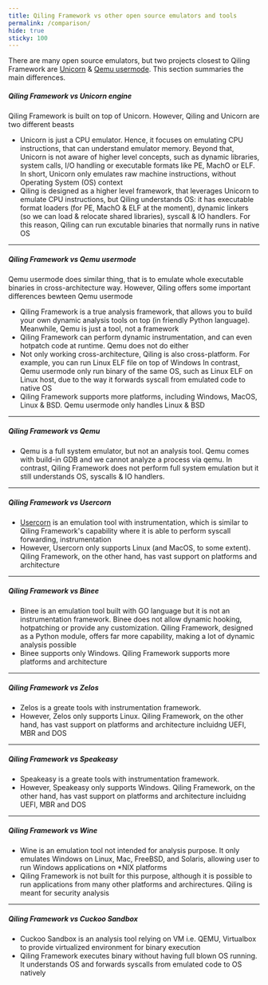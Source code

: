 ```yaml
---
title: Qiling Framework vs other open source emulators and tools
permalink: /comparison/
hide: true
sticky: 100
---
```


There are many open source emulators, but two projects closest to Qiling Framework are [Unicorn](http://www.unicorn-engine.org) & [Qemu usermode](https://qemu.org). This section summaries the main differences.

##### Qiling Framework vs Unicorn engine

Qiling Framework is built on top of Unicorn. However, Qiling and Unicorn are two different beasts

- Unicorn is just a CPU emulator. Hence, it focuses on emulating CPU instructions, that can understand emulator memory. Beyond that, Unicorn is not aware of higher level concepts, such as dynamic libraries, system calls, I/O handling or executable formats like PE, MachO or ELF. In short, Unicorn only emulates raw machine instructions, without Operating System (OS) context
- Qiling is designed as a higher level framework, that leverages Unicorn to emulate CPU instructions, but Qiling understands OS: it has executable format loaders (for PE, MachO & ELF at the moment), dynamic linkers (so we can load & relocate shared libraries), syscall & IO handlers. For this reason, Qiling can run excutable binaries that normally runs in native OS

---

##### Qiling Framework vs Qemu usermode

Qemu usermode does similar thing, that is to emulate whole executable binaries in cross-architecture way. However, Qiling offers some important differences bewteen Qemu usermode

- Qiling Framework is a true analysis framework, that allows you to build your own dynamic analysis tools on top (in friendly Python language). Meanwhile, Qemu is just a tool, not a framework
- Qiling Framework can perform dynamic instrumentation, and can even hotpatch code at runtime. Qemu does not do either
- Not only working cross-architecture, Qiling is also cross-platform. For example, you can run Linux ELF file on top of Windows In contrast, Qemu usermode only run binary of the same OS, such as Linux ELF on Linux host, due to the way it forwards syscall from emulated code to native OS
- Qiling Framework supports more platforms, including Windows, MacOS, Linux & BSD. Qemu usermode only handles Linux & BSD

---

##### Qiling Framework vs Qemu
- Qemu is a full system emulator, but not an analysis tool. Qemu comes with build-in GDB and we cannot analyze a process via qemu. In contrast, Qiling Framework does not perform full system emulation but it still understands OS, syscalls & IO handlers.

---

##### Qiling Framework vs Usercorn
- [Usercorn](https://usercorn.party) is an emulation tool with instrumentation, which is similar to Qiling Framework's capability where it is able to perform syscall forwarding, instrumentation
- However, Usercorn only supports Linux (and MacOS, to some extent). Qiling Framework, on the other hand, has vast support on platforms and architecture

---

##### Qiling Framework vs Binee
- Binee is an emulation tool built with GO language but it is not an instrumentation framework. Binee does not allow dynamic hooking, hotpatching or provide any customization. Qiling Framework, designed as a Python module, offers far more capability, making a lot of dynamic analysis possible
- Binee supports only Windows. Qiling Framework supports more platforms and architecture

---

##### Qiling Framework vs Zelos
- Zelos is a greate tools with instrumentation framework.
- However, Zelos only supports Linux. Qiling Framework, on the other hand, has vast support on platforms and architecture incluidng UEFI, MBR and DOS

---

##### Qiling Framework vs Speakeasy
- Speakeasy is a greate tools with instrumentation framework.
- However, Speakeasy only supports Windows. Qiling Framework, on the other hand, has vast support on platforms and architecture incluidng UEFI, MBR and DOS

---

##### Qiling Framework vs Wine
- Wine is an emulation tool not intended for analysis purpose. It only emulates Windows on Linux, Mac, FreeBSD, and Solaris, allowing user to run Windows applications on \*NIX platforms
- Qiling Framework is not built for this purpose, although it is possible to run applications from many other platforms and archirectures. Qiling is meant for security analysis

---

##### Qiling Framework vs Cuckoo Sandbox
- Cuckoo Sandbox is an analysis tool relying on VM i.e. QEMU, Virtualbox to provide virtualized environment for binary execution
- Qiling Framework executes binary without having full blown OS running. It understands OS and forwards syscalls from emulated code to OS natively
